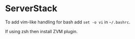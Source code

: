 # ServerStack

To add  vim-like handling for 
bash add `set -o vi` in `~/.bashrc`.

If using zsh then install 
ZVM plugin.
